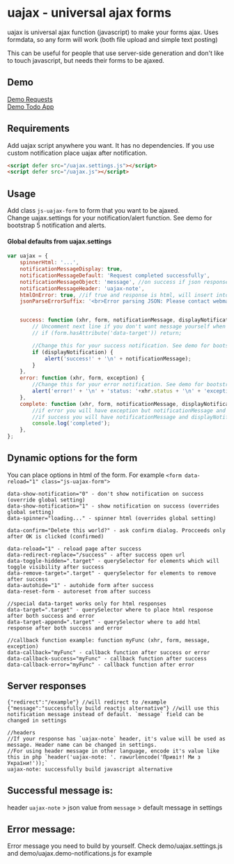 # uajax - universal ajax forms
uajax is universal ajax function (javascript) to make your forms ajax. Uses formdata, so any form will work (both file upload and simple text posting)

This can be useful for people that use server-side generation and don't like to touch javascript, but needs their forms to be ajaxed.


## Demo
[Demo Requests](https://auct.github.io/uajax/demo)  
[Demo Todo App](https://auct.github.io/uajax/demo/todo2.html)


## Requirements

Add uajax script anywhere you want. It has no dependencies. If you use custom notification place uajax after notification.
```html
<script defer src="/uajax.settings.js"></script>
<script defer src="/uajax.js"></script>
```

## Usage

Add class `js-uajax-form` to form that you want to be ajaxed.  
Change uajax.settings for your notification/alert function. See demo for bootstrap 5 notification and alerts.

#### Global defaults from uajax.settings
```javascript
var uajax = {
    spinnerHtml: '...',
    notificationMessageDisplay: true,
    notificationMessageDefault: 'Request completed successfully',
    notificationMessageObject: 'message', //on success if json response have message field it will use it instead of notificationMessageDefault
    notificationMessageHeader: 'uajax-note',
    htmlOnError: true, //if true and response is html, will insert into data-target html response even on error
    jsonParseErrorSuffix: '<br>Error parsing JSON: Please contact webmaster', //if json can't be parse this will be added to response in message


    success: function (xhr, form, notificationMessage, displayNotification) {
        // Uncomment next line if you don't want message yourself when using html target
        // if (form.hasAttribute('data-target')) return;

        //Change this for your success notification. See demo for bootstrap 5
        if (displayNotification) {
            alert('success!' + '\n' + notificationMessage);
        }
    },
    error: function (xhr, form, exception) {
        //Change this for your error notification. See demo for bootstrap 5 and custom messages
        alert('error!' + '\n' + 'status: '+xhr.status + '\n' + 'exception: ' + exception);
    },
    complete: function (xhr, form, notificationMessage, displayNotification, exception) {
        //if error you will have exception but notificationMessage and displayNotification will be null
        //if success you will have notificationMessage and displayNotification  but exception will be null
        console.log('completed');
    },
};
```


## Dynamic options for the form

You can place options in html of the form. For example `<form data-reload="1" class="js-uajax-form">`
```
data-show-notification="0" - don't show notification on success (override global setting)
data-show-notification="1" - show notification on success (overrides global setting)
data-spinner="loading..." - spinner html (overrides global setting)

data-confirm="Delete this world?" - ask confirm dialog. Procceeds only after OK is clicked (confirmed)

data-reload="1" - reload page after success
data-redirect-replace="/success" - after success open url
data-toggle-hidden=".target" - querySelector for elements which will toggle visibility after success
data-remove-target=".target" - querySelector for elements to remove after success
data-autohide="1" - autohide form after success
data-reset-form - autoreset from after success

//special data-target works only for html responses
data-target=".target" - querySelector where to place html response after both success and error
data-target-append=".target" - querySelector where to add html response after both success and error

//callback function example: function myFunc (xhr, form, message, exception)
data-callback="myFunc" - callback function after success or error
data-callback-success="myFunc" - callback function after success
data-callback-error="myFunc" - callback function after error
```


## Server responses
```
{"redirect":"/example"} //will redirect to /example
{"message":"successfully build reactjs alternative"} //will use this notification message instead of default. `message` field can be changed in settings

//headers
//If your response has `uajax-note` header, it's value will be used as message. Header name can be changed in settings.
//For using header message in other language, encode it's value like this in php `header('uajax-note: '. rawurlencode('Привіт! Ми з України!'));`
uajax-note: successfully build javascript alternative 
```


## Successful message is:  
header `uajax-note` > json value from `message` > default message in settings

## Error message:
Error message you need to build by yourself. Check demo/uajax.settings.js and demo/uajax.demo-notifications.js for example 
